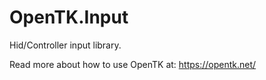 # OpenTK.Input

Hid/Controller input library.

Read more about how to use OpenTK at: https://opentk.net/